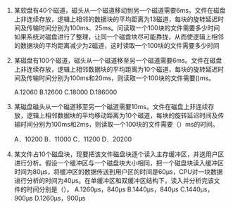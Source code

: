 1. 某软盘有40个磁道，磁头从一个磁道移动到另一个磁道需要6ms。文件在磁盘上非连续存放，逻辑上相邻的数据块的平均距离为13磁道，每块的旋转延迟时间及传输时间分别为100ms、25ms。问读取一个100块的文件需要多少时间如果系统对磁盘进行了整理，让同一个磁盘块尽可能靠拢，从而使逻辑上相邻的数据块的平均距离减少为2磁道，这时读取一个100块的文件需要多少时间


2. 某磁盘有100个磁道，磁头从一个磁道移至另一个磁道需要6ms。文件在磁盘上非连续存放，逻辑上相邻数据块的平均距离为10个磁道，每块的旋转延迟时间及传输时间分别为100ms和20ms，则读取一个100块的文件需要()ms。

    A.12060
    B.12600
    C.18000
    D.186000
   

3. 某磁盘磁头从一个磁道移至另一个磁道需要10ms。文件在磁盘上非连续存放，逻辑上相邻数据块的平均移动距离为10个磁道，每块的旋转延迟时间及传输时间分别为100ms和2ms，则读取一个100块的文件需要（）ms的时间。

    A．10200
    B．11000
    C．11200
    D．20200

4. 某文件占10个磁盘块，现要把该文件磁盘块逐个读入主存缓冲区，并送用户区进行分析。假设一个缓冲区与一个磁盘块大小相同，把一个磁盘块读入缓冲区时间为80μs，将缓冲区的数据传送到用户区的时间是60μs，CPU对一块数据进行分析的时间为40μs。在单缓冲区和双缓冲区结构下，读入并分析完该文件的时间分别是（）。
    A.1260μs，840μs
    B.1440μs，840μs
    C.1440μs，900μs
    D.1260μs，900μs
